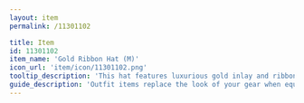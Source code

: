 ```yaml
---
layout: item
permalink: /11301102

title: Item
id: 11301102
item_name: 'Gold Ribbon Hat (M)'
icon_url: 'item/icon/11301102.png'
tooltip_description: 'This hat features luxurious gold inlay and ribbons.'
guide_description: 'Outfit items replace the look of your gear when equipped.'
---
```

